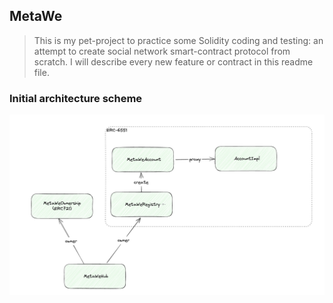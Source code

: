 ## MetaWe

> This is my pet-project to practice some Solidity coding and testing: an attempt to create social network smart-contract protocol from scratch.
> I will describe every new feature or contract in this readme file.


### Initial architecture scheme

![initial-architecture.png](docs/initial-architecture.png)
